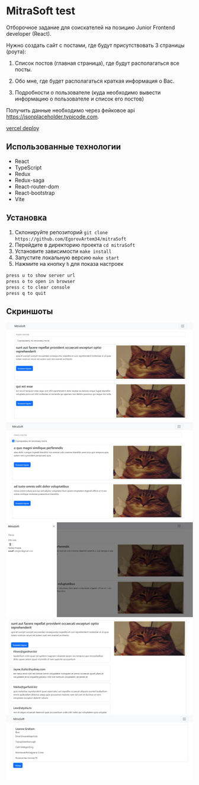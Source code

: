 # MitraSoft test

Отборочное задание для соискателей на позицию Junior Frontend developer (React).

Нужно создать сайт с постами, где будут присутствовать 3 страницы (роута):

1. Список постов (главная страница), где будут располагаться все посты.

2. Обо мне, где будет располагаться краткая информация о Вас.

3. Подробности о пользователе (куда необходимо вывести информацию о пользователе и список его постов)

Получить данные необходимо через фейковое api https://jsonplaceholder.typicode.com.


[vercel deploy](https://mitrasoft-egorovartem34.vercel.app/)


## Использованные технологии
- React
- TypeScript
- Redux
- Redux-saga
- React-router-dom
- React-bootstrap
- Vite


## Установка
1. Склонируйте репозиторий `git clone https://github.com/EgorovArtem34/mitraSoft`
2. Перейдите в директорию проекта `cd mitraSoft`
3. Установите зависимости `make install`
5. Запустите локальную версию `make start`
6. Нажмите на кнопку `h` для показа настроек
  ```press r to restart the server
  press u to show server url
  press o to open in browser
  press c to clear console
  press q to quit
  ```

## Скриншоты

![](https://raw.githubusercontent.com/EgorovArtem34/screenshots/master/mitraSoft/1.JPG)
![](https://raw.githubusercontent.com/EgorovArtem34/screenshots/master/mitraSoft/2.JPG)
![](https://raw.githubusercontent.com/EgorovArtem34/screenshots/master/mitraSoft/3.JPG)
![](https://raw.githubusercontent.com/EgorovArtem34/screenshots/master/mitraSoft/4.JPG)
![](https://raw.githubusercontent.com/EgorovArtem34/screenshots/master/mitraSoft/5.JPG)
